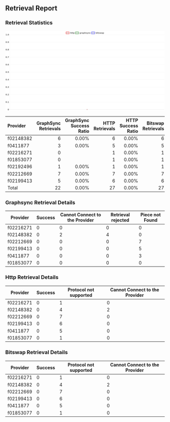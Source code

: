## Retrieval Report
### Retrieval Statistics
<img src="https://raw.githubusercontent.com/data-preservation-programs/filplus-checker-assets/main/filecoin-project/filecoin-plus-large-datasets/issues/2044/1688007352306.png"/>

| Provider  | GraphSync Retrievals | GraphSync Success Ratio | HTTP Retrievals | HTTP Success Ratio | Bitswap Retrievals | Bitswap Success Ratio |
| :-------- | -------------------: | ----------------------: | --------------: | -----------------: | -----------------: | --------------------: |
| f02148382 |                    6 |                   0.00% |               6 |              0.00% |                  6 |                 0.00% |
| f0411877  |                    3 |                   0.00% |               5 |              0.00% |                  5 |                 0.00% |
| f02216271 |                    0 |                         |               1 |              0.00% |                  1 |                 0.00% |
| f01853077 |                    0 |                         |               1 |              0.00% |                  1 |                 0.00% |
| f02192496 |                    1 |                   0.00% |               1 |              0.00% |                  1 |                 0.00% |
| f02212669 |                    7 |                   0.00% |               7 |              0.00% |                  7 |                 0.00% |
| f02199413 |                    5 |                   0.00% |               6 |              0.00% |                  6 |                 0.00% |
| Total     |                   22 |                   0.00% |              27 |              0.00% |                 27 |                 0.00% |

### Graphsync Retrieval Details
| Provider  | Success | Cannot Connect to the Provider | Retrieval rejected | Piece not Found |
| --------- | ------- | ------------------------------ | ------------------ | --------------- |
| f02216271 | 0       | 0                              | 0                  | 0               |
| f02148382 | 0       | 2                              | 4                  | 0               |
| f02212669 | 0       | 0                              | 0                  | 7               |
| f02199413 | 0       | 0                              | 0                  | 5               |
| f0411877  | 0       | 0                              | 0                  | 3               |
| f01853077 | 0       | 0                              | 0                  | 0               |

### Http Retrieval Details
| Provider  | Success | Protocol not supported | Cannot Connect to the Provider |
| --------- | ------- | ---------------------- | ------------------------------ |
| f02216271 | 0       | 1                      | 0                              |
| f02148382 | 0       | 4                      | 2                              |
| f02212669 | 0       | 7                      | 0                              |
| f02199413 | 0       | 6                      | 0                              |
| f0411877  | 0       | 5                      | 0                              |
| f01853077 | 0       | 1                      | 0                              |

### Bitswap Retrieval Details
| Provider  | Success | Protocol not supported | Cannot Connect to the Provider |
| --------- | ------- | ---------------------- | ------------------------------ |
| f02216271 | 0       | 1                      | 0                              |
| f02148382 | 0       | 4                      | 2                              |
| f02212669 | 0       | 7                      | 0                              |
| f02199413 | 0       | 6                      | 0                              |
| f0411877  | 0       | 5                      | 0                              |
| f01853077 | 0       | 1                      | 0                              |
